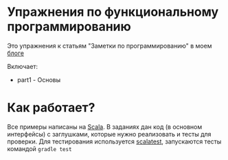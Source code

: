 # Упражнения по функциональному программированию

Это упражнения к статьям "Заметки по программированию" в моем [блоге](http://bavadim.me/blog.html)

Включает:

- part1 - Основы

# Как работает?

Все примеры написаны на [Scala](http://www.scala-lang.org/download/). В заданиях дан код (в основном интерфейсы) с заглушками, которые нужно реализовать и тесты для проверки. Для тестирования используется [scalatest](http://www.scalatest.org/), запускаются тесты командой `gradle test`

